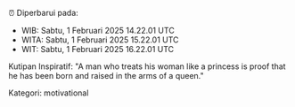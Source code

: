 ⏰ Diperbarui pada:
- WIB: Sabtu, 1 Februari 2025 14.22.01 UTC
- WITA: Sabtu, 1 Februari 2025 15.22.01 UTC
- WIT: Sabtu, 1 Februari 2025 16.22.01 UTC

Kutipan Inspiratif:
"A man who treats his woman like a princess is proof that he has been born and raised in the arms of a queen."


Kategori: motivational


